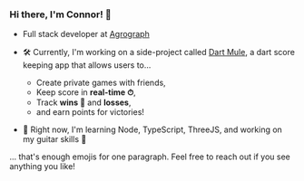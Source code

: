 ### Hi there, I'm Connor! 👋

- Full stack developer at [Agrograph](https://agrograph.com/)

- 🛠 Currently, I'm working on a side-project called [Dart Mule](https://dartmule.com/), a dart score keeping app that allows users to... 
  - Create private games with friends,
  - Keep score in **real-time ⏱**, 
  - Track **wins 🥇** and **losses**,
  - and earn points for victories!

- 🌱 Right now, I'm learning Node, TypeScript, ThreeJS, and working on my guitar skills 🤘


... that's enough emojis for one paragraph. Feel free to reach out if you see anything you like!

<!--
**Connor406/Connor406** is a ✨ _special_ ✨ repository because its `README.md` (this file) appears on your GitHub profile.

Here are some ideas to get you started:

- 👯 I’m looking to collaborate on ...
- 🤔 I’m looking for help with ...
- 💬 Ask me about ...
- 📫 How to reach me: ...
- 😄 Pronouns: ...
- ⚡ Fun fact: ...
-->
